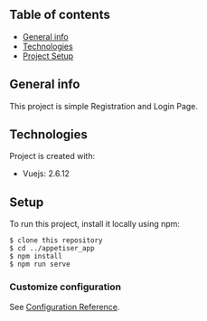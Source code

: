 ## Table of contents
* [General info](#general-info)
* [Technologies](#technologies)
* [Project Setup](#project-setup)

## General info
This project is simple Registration and Login Page.
	
## Technologies
Project is created with:
* Vuejs: 2.6.12
	
## Setup
To run this project, install it locally using npm:

```
$ clone this repository
$ cd ../appetiser_app
$ npm install
$ npm run serve
```
### Customize configuration
See [Configuration Reference](https://cli.vuejs.org/config/).